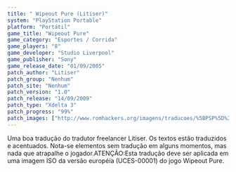 ```yaml
---
title: " Wipeout Pure (Litiser)"
system: "PlayStation Portable"
platform: "Portátil"
game_title: "Wipeout Pure"
game_category: "Esportes / Corrida"
game_players: "8"
game_developer: "Studio Liverpool"
game_publisher: "Sony"
game_release_date: "01/09/2005"
patch_author: "Litiser"
patch_group: "Nenhum"
patch_site: "Nenhum"
patch_version: "1.0"
patch_release: "14/09/2009"
patch_type: "Xdelta 3"
patch_progress: "99%"
patch_images: ["http://www.romhackers.org/imagens/traducoes/%5BPSP%5D%20Wipeout%20Pure%20-%20Litiser%20-%201.jpg","http://www.romhackers.org/imagens/traducoes/%5BPSP%5D%20Wipeout%20Pure%20-%20Litiser%20-%202.jpg","http://www.romhackers.org/imagens/traducoes/%5BPSP%5D%20Wipeout%20Pure%20-%20Litiser%20-%203.jpg"]
---
```

Uma boa tradução do tradutor freelancer Litiser. Os textos estão traduzidos e acentuados. Nota-se elementos sem tradução em alguns momentos, mas nada que atrapalhe o jogador.ATENÇÃO:Esta tradução deve ser aplicada em uma imagem ISO da versão européia (UCES-00001) do jogo Wipeout Pure.
